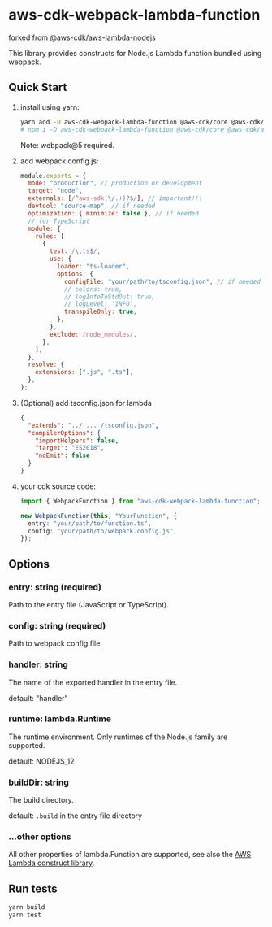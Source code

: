 # aws-cdk-webpack-lambda-function

forked from [@aws-cdk/aws-lambda-nodejs](https://github.com/aws/aws-cdk/tree/master/packages/%40aws-cdk/aws-lambda-nodejs)

This library provides constructs for Node.js Lambda function bundled using webpack.

## Quick Start

1. install using yarn:

   ```sh
   yarn add -D aws-cdk-webpack-lambda-function @aws-cdk/core @aws-cdk/aws-lambda webpack webpack-cli
   # npm i -D aws-cdk-webpack-lambda-function @aws-cdk/core @aws-cdk/aws-lambda webpack webpack-cli
   ```

   Note: webpack@5 required.

1. add webpack.config.js:

   ```js
   module.exports = {
     mode: "production", // production or development
     target: "node",
     externals: [/^aws-sdk(\/.+)?$/], // important!!!
     devtool: "source-map", // if needed
     optimization: { minimize: false }, // if needed
     // for TypeScript
     module: {
       rules: [
         {
           test: /\.ts$/,
           use: {
             loader: "ts-loader",
             options: {
               configFile: "your/path/to/tsconfig.json", // if needed
               // colors: true,
               // logInfoToStdOut: true,
               // logLevel: 'INFO',
               transpileOnly: true,
             },
           },
           exclude: /node_modules/,
         },
       ],
     },
     resolve: {
       extensions: [".js", ".ts"],
     },
   };
   ```

1. (Optional) add tsconfig.json for lambda

   ```json
   {
     "extends": "../ ... /tsconfig.json",
     "compilerOptions": {
       "importHelpers": false,
       "target": "ES2018",
       "noEmit": false
     }
   }
   ```

1. your cdk source code:

   ```typescript
   import { WebpackFunction } from "aws-cdk-webpack-lambda-function";

   new WebpackFunction(this, "YourFunction", {
     entry: "your/path/to/function.ts",
     config: "your/path/to/webpack.config.js",
   });
   ```

## Options

### entry: string (required)

Path to the entry file (JavaScript or TypeScript).

### config: string (required)

Path to webpack config file.

### handler: string

The name of the exported handler in the entry file.

default: "handler"

### runtime: lambda.Runtime

The runtime environment. Only runtimes of the Node.js family are supported.

default: NODEJS_12

### buildDir: string

The build directory.

default: `.build` in the entry file directory

### ...other options

All other properties of lambda.Function are supported, see also the [AWS Lambda construct library](https://github.com/aws/aws-cdk/tree/master/packages/%40aws-cdk/aws-lambda).

## Run tests

```sh
yarn build
yarn test
```
